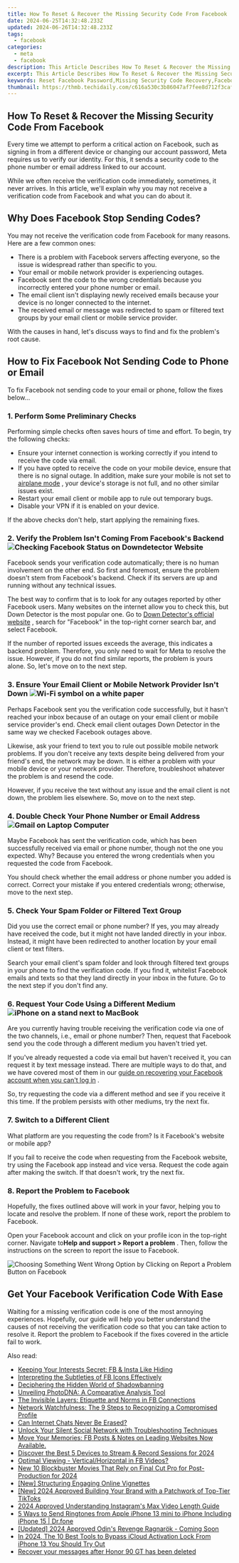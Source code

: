 ```yaml
---
title: How To Reset & Recover the Missing Security Code From Facebook
date: 2024-06-25T14:32:48.233Z
updated: 2024-06-26T14:32:48.233Z
tags:
  - facebook
categories:
  - meta
  - facebook
description: This Article Describes How To Reset & Recover the Missing Security Code From Facebook
excerpt: This Article Describes How To Reset & Recover the Missing Security Code From Facebook
keywords: Reset Facebook Password,Missing Security Code Recovery,Facebook Account Restoration,Recover FB Security Code,Unlock Facebook Access,FB Security Code Forgotten?,Facebook Password Reset Guide
thumbnail: https://thmb.techidaily.com/c616a530c3b86047af7fee8d712f3caf3cb46a3e47132cccfb907573c9519566.jpg
---
```


## How To Reset & Recover the Missing Security Code From Facebook

 Every time we attempt to perform a critical action on Facebook, such as signing in from a different device or changing our account password, Meta requires us to verify our identity. For this, it sends a security code to the phone number or email address linked to our account.

 While we often receive the verification code immediately, sometimes, it never arrives. In this article, we'll explain why you may not receive a verification code from Facebook and what you can do about it.

## Why Does Facebook Stop Sending Codes?

 You may not receive the verification code from Facebook for many reasons. Here are a few common ones:

* There is a problem with Facebook servers affecting everyone, so the issue is widespread rather than specific to you.
* Your email or mobile network provider is experiencing outages.
* Facebook sent the code to the wrong credentials because you incorrectly entered your phone number or email.
* The email client isn't displaying newly received emails because your device is no longer connected to the internet.
* The received email or message was redirected to spam or filtered text groups by your email client or mobile service provider.

 With the causes in hand, let's discuss ways to find and fix the problem's root cause.

## How to Fix Facebook Not Sending Code to Phone or Email

 To fix Facebook not sending code to your email or phone, follow the fixes below...

### 1\. Perform Some Preliminary Checks

 Performing simple checks often saves hours of time and effort. To begin, try the following checks:

* Ensure your internet connection is working correctly if you intend to receive the code via email.
* If you have opted to receive the code on your mobile device, ensure that there is no signal outage. In addition, make sure your mobile is not set to [airplane mode](https://www.makeuseof.com/tag/android-airplane-mode/) , your device's storage is not full, and no other similar issues exist.
* Restart your email client or mobile app to rule out temporary bugs.
* Disable your VPN if it is enabled on your device.

 If the above checks don't help, start applying the remaining fixes.

### 2\. Verify the Problem Isn't Coming From Facebook's Backend ![Checking Facebook Status on Downdetector Website](https://static1.makeuseofimages.com/wordpress/wp-content/uploads/2022/03/1-Checking-Facebook-Status-on-Downdetector-Website.jpg)

 Facebook sends your verification code automatically; there is no human involvement on the other end. So first and foremost, ensure the problem doesn't stem from Facebook's backend. Check if its servers are up and running without any technical issues.

 The best way to confirm that is to look for any outages reported by other Facebook users. Many websites on the internet allow you to check this, but Down Detector is the most popular one. Go to [Down Detector's official website](https://downdetector.com/) , search for "Facebook" in the top-right corner search bar, and select Facebook.

 If the number of reported issues exceeds the average, this indicates a backend problem. Therefore, you only need to wait for Meta to resolve the issue. However, if you do not find similar reports, the problem is yours alone. So, let's move on to the next step.

### 3\. Ensure Your Email Client or Mobile Network Provider Isn't Down ![Wi-Fi symbol on a white paper](https://static1.makeuseofimages.com/wordpress/wp-content/uploads/2022/09/Wifi-slow-down-103.jpg)

 Perhaps Facebook sent you the verification code successfully, but it hasn't reached your inbox because of an outage on your email client or mobile service provider's end. Check email client outages Down Detector in the same way we checked Facebook outages above.

 Likewise, ask your friend to text you to rule out possible mobile network problems. If you don't receive any texts despite being delivered from your friend's end, the network may be down. It is either a problem with your mobile device or your network provider. Therefore, troubleshoot whatever the problem is and resend the code.

 However, if you receive the text without any issue and the email client is not down, the problem lies elsewhere. So, move on to the next step.

### 4\. Double Check Your Phone Number or Email Address ![Gmail on Laptop Computer](https://static1.makeuseofimages.com/wordpress/wp-content/uploads/2022/07/gmail-on-laptop-computer.jpg)

 Maybe Facebook has sent the verification code, which has been successfully received via email or phone number, though not the one you expected. Why? Because you entered the wrong credentials when you requested the code from Facebook.

 You should check whether the email address or phone number you added is correct. Correct your mistake if you entered credentials wrong; otherwise, move to the next step.

### 5\. Check Your Spam Folder or Filtered Text Group

 Did you use the correct email or phone number? If yes, you may already have received the code, but it might not have landed directly in your inbox. Instead, it might have been redirected to another location by your email client or text filters.

 Search your email client's spam folder and look through filtered text groups in your phone to find the verification code. If you find it, whitelist Facebook emails and texts so that they land directly in your inbox in the future. Go to the next step if you don't find any.

### 6\. Request Your Code Using a Different Medium ![iPhone on a stand next to MacBook](https://static1.makeuseofimages.com/wordpress/wp-content/uploads/2023/01/iphone-on-a-stand-next-to-a-macbook.jpg)

 Are you currently having trouble receiving the verification code via one of the two channels, i.e., email or phone number? Then, request that Facebook send you the code through a different medium you haven't tried yet.

 If you've already requested a code via email but haven't received it, you can request it by text message instead. There are multiple ways to do that, and we have covered most of them in our [guide on recovering your Facebook account when you can't log in](https://www.makeuseof.com/tag/recover-facebook-account-longer-log/) .

 So, try requesting the code via a different method and see if you receive it this time. If the problem persists with other mediums, try the next fix.

### 7\. Switch to a Different Client

 What platform are you requesting the code from? Is it Facebook's website or mobile app?

 If you fail to receive the code when requesting from the Facebook website, try using the Facebook app instead and vice versa. Request the code again after making the switch. If that doesn't work, try the next fix.

### 8\. Report the Problem to Facebook

 Hopefully, the fixes outlined above will work in your favor, helping you to locate and resolve the problem. If none of these work, report the problem to Facebook.

 Open your Facebook account and click on your profile icon in the top-right corner. Navigate to**Help and support > Report a problem** . Then, follow the instructions on the screen to report the issue to Facebook.

![Choosing Something Went Wrong Option by Clicking on Report a Problem Button on Facebook](https://static1.makeuseofimages.com/wordpress/wp-content/uploads/2022/09/Image-8-Choosing-Something-Went-Wrong-Option-by-Clicking-on-Report-a-Problem-Button-on-Facebook.jpg)

## Get Your Facebook Verification Code With Ease

 Waiting for a missing verification code is one of the most annoying experiences. Hopefully, our guide will help you better understand the causes of not receiving the verification code so that you can take action to resolve it. Report the problem to Facebook if the fixes covered in the article fail to work.


<ins class="adsbygoogle"
     style="display:block"
     data-ad-format="autorelaxed"
     data-ad-client="ca-pub-7571918770474297"
     data-ad-slot="1223367746"></ins>



<ins class="adsbygoogle"
     style="display:block"
     data-ad-client="ca-pub-7571918770474297"
     data-ad-slot="8358498916"
     data-ad-format="auto"
     data-full-width-responsive="true"></ins>

<span class="atpl-alsoreadstyle">Also read:</span>
<div><ul>
<li><a href="https://facebook.techidaily.com/keeping-your-interests-secret-fb-and-insta-like-hiding/"><u>Keeping Your Interests Secret: FB & Insta Like Hiding</u></a></li>
<li><a href="https://facebook.techidaily.com/interpreting-the-subtleties-of-fb-icons-effectively/"><u>Interpreting the Subtleties of FB Icons Effectively</u></a></li>
<li><a href="https://facebook.techidaily.com/deciphering-the-hidden-world-of-shadowbanning/"><u>Deciphering the Hidden World of Shadowbanning</u></a></li>
<li><a href="https://facebook.techidaily.com/unveiling-photodna-a-comparative-analysis-tool/"><u>Unveiling PhotoDNA: A Comparative Analysis Tool</u></a></li>
<li><a href="https://facebook.techidaily.com/the-invisible-layers-etiquette-and-norms-in-fb-connections/"><u>The Invisible Layers: Etiquette and Norms in FB Connections</u></a></li>
<li><a href="https://facebook.techidaily.com/network-watchfulness-the-9-steps-to-recognizing-a-compromised-profile/"><u>Network Watchfulness: The 9 Steps to Recognizing a Compromised Profile</u></a></li>
<li><a href="https://facebook.techidaily.com/can-internet-chats-never-be-erased/"><u>Can Internet Chats Never Be Erased?</u></a></li>
<li><a href="https://facebook.techidaily.com/unlock-your-silent-social-network-with-troubleshooting-techniques/"><u>Unlock Your Silent Social Network with Troubleshooting Techniques</u></a></li>
<li><a href="https://facebook.techidaily.com/1719149463063-move-your-memories-fb-posts-and-notes-on-leading-websites-now-available/"><u>Move Your Memories: FB Posts & Notes on Leading Websites Now Available.</u></a></li>
<li><a href="https://video-screen-grab.techidaily.com/discover-the-best-5-devices-to-stream-and-record-sessions-for-2024/"><u>Discover the Best 5 Devices to Stream & Record Sessions for 2024</u></a></li>
<li><a href="https://facebook-videos.techidaily.com/optimal-viewing-verticalhorizontal-in-fb-videos/"><u>Optimal Viewing - Vertical/Horizontal in FB Videos?</u></a></li>
<li><a href="https://ai-video-apps.techidaily.com/new-10-blockbuster-movies-that-rely-on-final-cut-pro-for-post-production-for-2024/"><u>New 10 Blockbuster Movies That Rely on Final Cut Pro for Post-Production for 2024</u></a></li>
<li><a href="https://facebook-video-share.techidaily.com/new-structuring-engaging-online-vignettes/"><u>[New] Structuring Engaging Online Vignettes</u></a></li>
<li><a href="https://tiktok-clips.techidaily.com/new-2024-approved-building-your-brand-with-a-patchwork-of-top-tier-tiktoks/"><u>[New] 2024 Approved  Building Your Brand with a Patchwork of Top-Tier TikToks</u></a></li>
<li><a href="https://instagram-clips.techidaily.com/2024-approved-understanding-instagrams-max-video-length-guide/"><u>2024 Approved  Understanding Instagram's Max Video Length Guide</u></a></li>
<li><a href="https://iphone-transfer.techidaily.com/5-ways-to-send-ringtones-from-apple-iphone-13-mini-to-iphone-including-iphone-15-drfone-by-drfone-transfer-from-ios/"><u>5 Ways to Send Ringtones from Apple iPhone 13 mini to iPhone Including iPhone 15 | Dr.fone</u></a></li>
<li><a href="https://digital-screen-recording.techidaily.com/updated-2024-approved-odins-revenge-ragnarok-coming-soon/"><u>[Updated] 2024 Approved  Odin's Revenge  Ragnarök - Coming Soon</u></a></li>
<li><a href="https://activate-lock.techidaily.com/in-2024-the-10-best-tools-to-bypass-icloud-activation-lock-from-iphone-13-you-should-try-out-by-drfone-ios/"><u>In 2024, The 10 Best Tools to Bypass iCloud Activation Lock From iPhone 13 You Should Try Out</u></a></li>
<li><a href="https://review-topics.techidaily.com/recover-your-messages-after-honor-90-gt-has-been-deleted-by-fonelab-android-recover-messages/"><u>Recover your messages after Honor 90 GT has been deleted</u></a></li>
</ul></div>
